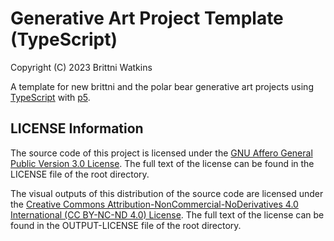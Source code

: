 # Generative Art Project Template (TypeScript)

Copyright (C) 2023 Brittni Watkins

A template for new brittni and the polar bear generative art projects using [TypeScript](https://www.typescriptlang.org/) with [p5](https://p5js.org/).

## LICENSE Information

The source code of this project is licensed under the [GNU Affero General Public Version 3.0 License](https://www.gnu.org/licenses/agpl-3.0.en.html).  The full text of the license can be found in the LICENSE file of the root directory.

The visual outputs of this distribution of the source code are licensed under the [Creative Commons Attribution-NonCommercial-NoDerivatives 4.0 International (CC BY-NC-ND 4.0) License](https://creativecommons.org/licenses/by-nc-nd/4.0/).  The full text of the license can be found in the OUTPUT-LICENSE file of the root directory.
